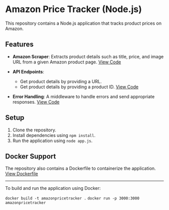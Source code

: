 # Amazon Price Tracker (Node.js)

This repository contains a Node.js application that tracks product prices on Amazon.

## Features

- **Amazon Scraper**: Extracts product details such as title, price, and image URL from a given Amazon product page. [View Code](https://github.com/onggiahuy97/amazonpricetracker_nodejs/blob/main/scraper/amazonScraper.js)
  
- **API Endpoints**:
  - Get product details by providing a URL.
  - Get product details by providing a product ID. [View Code](https://github.com/onggiahuy97/amazonpricetracker_nodejs/blob/main/routes/api.js)
  
- **Error Handling**: A middleware to handle errors and send appropriate responses. [View Code](https://github.com/onggiahuy97/amazonpricetracker_nodejs/blob/main/middlewares/errorHandler.js)

## Setup

1. Clone the repository.
2. Install dependencies using `npm install`.
3. Run the application using `node app.js`.

## Docker Support

The repository also contains a Dockerfile to containerize the application. [View Dockerfile](https://github.com/onggiahuy97/amazonpricetracker_nodejs/blob/main/Dockerfile)

---

To build and run the application using Docker:

`docker build -t amazonpricetracker .`
`docker run -p 3000:3000 amazonpricetracker`